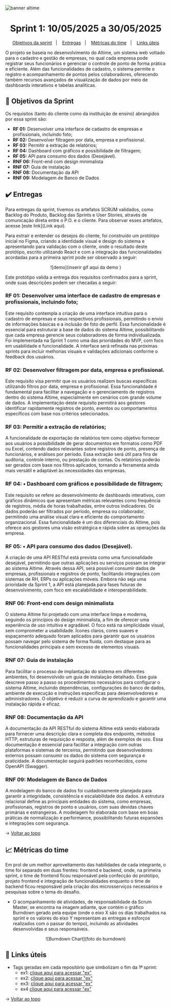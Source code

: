 
![banner altime](https://github.com/user-attachments/assets/67ebd3ee-6f1e-4ba8-83ea-7d849f34c1e8)

<span id="topo">

<h1 align="center">Sprint 1: 10/05/2025 a 30/05/2025</h1>

<p align="center">
    <a href="#objetivos">Objetivos da sprint</a> &nbsp |&nbsp &nbsp
    <a href="#entregas">Entregas</a> &nbsp |&nbsp &nbsp
    <a href="#metricas">Métricas do time</a> &nbsp |&nbsp &nbsp
    <a href="#links">Links úteis</a>
</p>

O projeto se baseia no desenvolvimento do Altime, um sistema web voltado para o cadastro e gestão de empresas, no qual cada empresa pode registrar seus funcionários e gerenciar o controle de ponto de forma prática e eficiente. Além das funcionalidades de cadastro, o sistema permite o registro e acompanhamento de pontos pelos colaboradores, oferecendo também recursos avançados de visualização de dados por meio de dashboards interativos e tabelas analíticas.

<span id="objetivos">
    
## :dart: Objetivos da Sprint
Os requisitos (tanto do cliente como da instituição de ensino) abrangidos por essa sprint são:
- **RF 01:** Desenvolver uma interface de cadastro de empresas e profissionais, incluindo foto;
- **RF 02:** Desenvolver filtragem por data, empresa e profissional.
- **RF 03:** Permitir a extração de relatórios;
- **RF 04:** Dashboard com gráficos e possibilidade de filtragem;
- **RF 05:** API para consumo dos dados (Desejável).
- **RNF 06:** Front-end com design minimalista
- **RNF 07:** Guia de instalação
- **RNF 08:** Documentação da API
- **RNF 09:** Modelagem de Banco de Dados



<span id="entregas">
        
## :heavy_check_mark: Entregas
Para entregas da sprint, tivemos os artefatos SCRUM validados, como Backlog do Produto, Backlog das Sprints e User Stories, através de comunicação direta entre o P.O. e o cliente. Para observar esses artefatos, acesse [este link](Link aqui).

Para extrair e entender os desejos do cliente, foi construído um protótipo inicial no Figma, criando a identidade visual e design do sistema e apresentando para validação com o cliente, onde o resultado deste protótipo, escrito utilizando React e com a integração das funcionalidades acordadas para a primeira sprint pode ser observado a seguir:

<div align="center">

![demo](inserir gif aqui da demo )
</div>

Este protótipo valida a entrega dos requisitos confirmados para a sprint, onde suas descrições podem ser checadas a seguir:

### RF 01: Desenvolver uma interface de cadastro de empresas e profissionais, incluindo foto;

Este requisito contempla a criação de uma interface intuitiva para o cadastro de empresas e seus respectivos profissionais, permitindo o envio de informações básicas e a inclusão de foto de perfil. Essa funcionalidade é essencial para estruturar a base de dados do sistema Altime, possibilitando que cada empresa gerencie seus colaboradores de forma individualizada. Foi implementada na Sprint 1 como uma das prioridades do MVP, com foco em usabilidade e funcionalidade. A interface será refinada nas próximas sprints para incluir melhorias visuais e validações adicionais conforme o feedback dos usuários.

### RF 02: Desenvolver filtragem por data, empresa e profissional.

Este requisito visa permitir que os usuários realizem buscas específicas utilizando filtros por data, empresa e profissional. Essa funcionalidade é fundamental para facilitar a navegação e o gerenciamento de registros dentro do sistema Altime, especialmente em cenários com grande volume de dados. A implementação deste requisito permitirá aos gestores identificar rapidamente registros de ponto, eventos ou comportamentos específicos com base nos critérios selecionados.

### RF 03: Permitir a extração de relatórios;

A funcionalidade de exportação de relatórios tem como objetivo fornecer aos usuários a possibilidade de gerar documentos em formatos como PDF ou Excel, contendo dados relevantes sobre registros de ponto, presença de funcionários, e análises por período. Essa extração será útil para fins de auditoria, controle interno, ou prestação de contas. Os relatórios poderão ser gerados com base nos filtros aplicados, tornando a ferramenta ainda mais versátil e adaptável às necessidades das empresas.

### RF 04: • Dashboard com gráficos e possibilidade de filtragem;

Este requisito se refere ao desenvolvimento de dashboards interativos, com gráficos dinâmicos que apresentam métricas relevantes como frequência de registros, média de horas trabalhadas, entre outros indicadores. Os dados poderão ser filtrados por período, empresa ou colaborador, permitindo uma análise visual clara e eficiente do comportamento organizacional. Essa funcionalidade é um dos diferenciais do Altime, pois oferece aos gestores uma visão estratégica e rápida sobre as operações da empresa.

### RF 05: • API para consumo dos dados (Desejável). 

A criação de uma API RESTful está prevista como uma funcionalidade desejável, permitindo que outras aplicações ou serviços possam se integrar ao sistema Altime. Através dessa API, será possível consumir dados de empresas, profissionais e registros de ponto, facilitando integrações com sistemas de RH, ERPs ou aplicações móveis. Embora não seja uma prioridade da Sprint 1, a API está planejada para fases futuras de desenvolvimento, com foco em escalabilidade e interoperabilidade.

### RNF 06: Front-end com design minimalista

O sistema Altime foi projetado com uma interface limpa e moderna, seguindo os princípios do design minimalista, a fim de oferecer uma experiência de uso intuitiva e agradável. O foco está na simplicidade visual, sem comprometer a usabilidade. Ícones claros, cores suaves e espaçamento adequado foram aplicados para garantir que os usuários possam navegar pelo sistema de forma fluida, com destaque para as funcionalidades principais e sem excesso de elementos visuais.

### RNF 07: Guia de instalação

Para facilitar o processo de implantação do sistema em diferentes ambientes, foi desenvolvido um guia de instalação detalhado. Esse guia descreve passo a passo os procedimentos necessários para configurar o sistema Altime, incluindo dependências, configurações do banco de dados, ambiente de execução e instruções específicas para desenvolvedores e administradores. O objetivo é reduzir a curva de aprendizado e garantir uma instalação rápida e eficaz.

### RNF 08: Documentação da API

A documentação da API RESTful do sistema Altime está sendo elaborada para fornecer uma descrição clara e completa dos endpoints, métodos HTTP, estruturas de requisição e resposta, além de exemplos de uso. Essa documentação é essencial para facilitar a integração com outras plataformas e sistemas de terceiros, permitindo que desenvolvedores externos possam consumir os dados do sistema com segurança e praticidade. A documentação seguirá padrões reconhecidos, como OpenAPI (Swagger).

### RNF 09: Modelagem de Banco de Dados

A modelagem do banco de dados foi cuidadosamente planejada para garantir a integridade, consistência e escalabilidade dos dados. A estrutura relacional define as principais entidades do sistema, como empresas, profissionais, registros de ponto e usuários, com suas devidas chaves primárias e estrangeiras. A modelagem foi elaborada com base em boas práticas de normalização e performance, possibilitando futuras expansões e integrações com segurança.

→ [Voltar ao topo](#topo)

<span id="metricas">
    
## :chart_with_upwards_trend: Métricas do time
Em prol de um melhor aproveitamento das habilidades de cada integrante, o time foi separado em duas frentes: frontend e backend, onde, na primeira sprint, o time de frontend ficou responsável pela confecção do protótipo, projeto frontend e integração de funcionalidades enquanto o time de backend ficou responsável pela criação dos microsserviços necessários e pesquisas sobre o tema do desafio. 
- O acompanhamento de atividades, de responsabilidade da Scrum Master, se encontra na imagem adiante, que contém o gráfico Burndown gerado pela equipe (onde o eixo X são os dias trabalhados na sprint e os valores do eixo Y representam as entregas e esforços realizados com o passar do tempo), incluindo as atividades desenvolvidas e seus responsáveis.
    
<div align="center">
    
![Burndown Chart](foto do burndown)
</div>
    
<span id="links">
    
## :link: Links úteis

- Tags geradas em cada repositório que simbolizam o fim da 1ª sprint:
  - ex1: [clique aqui para acessar "ex"](linkaqui)
  - ex2: [clique aqui para acessar "ex"](linkaqui)
  - ex3: [clique aqui para acessar "ex"](linkaqui)
  - ex4 [clique aqui para acessar "ex"](linkaqui)

→ [Voltar ao topo](#topo)
